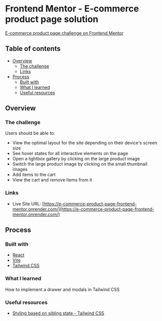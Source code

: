 # Frontend Mentor - E-commerce product page solution

[E-commerce product page challenge on Frontend Mentor](https://www.frontendmentor.io/challenges/ecommerce-product-page-UPsZ9MJp6)

## Table of contents

- [Overview](#overview)
  - [The challenge](#the-challenge)
  - [Links](#links)
- [Process](#my-process)
  - [Built with](#built-with)
  - [What I learned](#what-i-learned)
  - [Useful resources](#useful-resources)

## Overview

### The challenge

Users should be able to:

- View the optimal layout for the site depending on their device's screen size
- See hover states for all interactive elements on the page
- Open a lightbox gallery by clicking on the large product image
- Switch the large product image by clicking on the small thumbnail images
- Add items to the cart
- View the cart and remove items from it

### Links

- Live Site URL: [https://e-commerce-product-page-frontend-mentor.onrender.com/](https://e-commerce-product-page-frontend-mentor.onrender.com/)

## Process

### Built with

- [React](https://reactjs.org/)
- [Vite](https://vitejs.dev/)
- [Tailwind CSS](https://tailwindcss.com/)

### What I learned

How to implement a drawer and modals in Tailwind CSS

### Useful resources

- [Styling based on sibling state - Tailwind CSS](https://tailwindcss.com/docs/hover-focus-and-other-states#styling-based-on-sibling-state)
